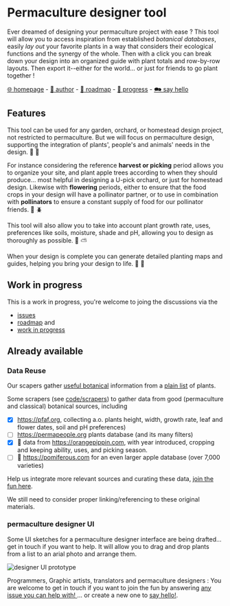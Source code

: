 # Permaculture designer tool

Ever dreamed of designing your permaculture project with ease ? This tool will allow you to access inspiration from established *botanical databases*, easily *lay out* your favorite plants in a way that considers their ecological functions and the synergy of the whole. Then with a click you can break down your design into an organized guide with plant totals and row-by-row layouts. Then export it--either for the world... or just for friends to go plant together !

[🌐 homepage](https://github.com/jwnigel/permaculture#readme) - [🍎 author](https://github.com/jwnigel) - [👣 roadmap](https://github.com/jwnigel/permaculture/milestones?direction=asc&sort=title&state=open) - [🐜 progress](https://github.com/users/jwnigel/projects/1/views/1?layout=board) - [🗪 say hello](https://github.com/jwnigel/permaculture/issues/new/choose)


## Features

This tool can be used for any garden, orchard, or homestead design project, not restricted to permaculture. But we will focus on permaculture design, supporting the integration of plants', people's and animals' needs in the design. :bug: :fallen_leaf:

For instance considering the reference **harvest or picking** period allows you to organize your site, and plant apple trees according to when they should produce... most helpful in designing a U-pick orchard, or just for homestead design. Likewise with **flowering** periods, either to ensure that the food crops in your design will have a pollinator partner, or to use in combination with **pollinators** to ensure a constant supply of food for our pollinator friends. :honeybee: :beetle:

This tool will also allow you to take into account plant growth rate, uses, preferences like soils, moisture, shade and pH, allowing you to design as thoroughly as possible. :deciduous_tree: :partly_sunny: 
 
When your design is complete you can generate detailed planting maps and guides, helping you bring your design to life. :rainbow: :seedling: 

## Work in progress

This is a work in progress, you're welcome to joing the discussions via the 
- [issues](https://github.com/jwnigel/permaculture/issues)
- [roadmap](https://github.com/jwnigel/permaculture/milestones?direction=asc&sort=title&state=open) and
- [work in progress](https://github.com/users/jwnigel/projects/1/views/1?layout=board)

## Already available 

### Data Reuse

Our scapers gather [useful botanical](sample/sven_plants.csv) information from a [plain list](sample/sven_plants.txt) of plants.

Some scrapers (see [code/scrapers](scrapers/)) to gather data from good (permaculture and classical) botanical sources, including
- [x] https://pfaf.org, collecting a.o. plants height, width, growth rate, leaf and flower dates, soil and pH preferences)
- [ ] https://permapeople.org plants database (and its many filters)
- [x] 🍎 data from https://orangepippin.com, with year introduced, cropping and keeping ability, uses, and picking season.
- [ ] 🍏 https://pomiferous.com for an even larger apple database (over 7,000 varieties)

Help us integrate more relevant sources and curating these data, [join the fun here](https://github.com/users/jwnigel/projects/1/views/1?layout=board&pane=issue&itemId=19329892).

We still need to consider proper linking/referencing to these original materials.

### permaculture designer UI

Some UI sketches for a permaculture designer interface are being drafted... get in touch if you want to help. It will allow you to drag and drop plants from a list to an arial photo and arrange them.

![designer UI prototype](https://share.balsamiq.com/c/c1Ls46qHLyN9ht8nzRtp2G.png)

Programmers, Graphic artists, translators and permaculture designers : You are welcome to get in touch if you want to join the fun by answering [any issue you can help with! ](https://github.com/jwnigel/permaculture/issues/)... or create a new one to [say hello!](https://github.com/jwnigel/permaculture/issues/new/choose).

